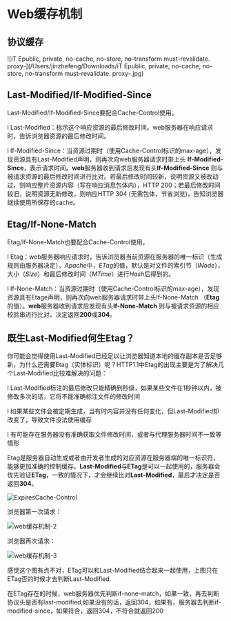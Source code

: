 # Web缓存机制



## 协议缓存

![iT Epublic, private, no-cache, no-store, no-transform must-revalidate. proxy-](/Users/jinzhefeng/Downloads/iT Epublic, private, no-cache, no-store, no-transform must-revalidate. proxy-.jpg)

## Last-Modified/If-Modified-Since

Last-Modified/If-Modified-Since要配合Cache-Control使用。

l Last-Modified：标示这个响应资源的最后修改时间。web服务器在响应请求时，告诉浏览器资源的最后修改时间。

l If-Modified-Since：当资源过期时（使用Cache-Control标识的max-age），发现资源具有Last-Modified声明，则再次向web服务器请求时带上头 **If-Modified-Since**，表示请求时间。**web**服务器收到请求后发现有头**If-Modified-Since** 则与被请求资源的最后修改时间进行比对。若最后修改时间较新，说明资源又被改动过，则响应整片资源内容（写在响应消息包体内），HTTP 200；若最后修改时间较旧，说明资源无新修改，则响应HTTP 304 (无需包体，节省浏览)，告知浏览器继续使用所保存的cache。



## Etag/If-None-Match

Etag/If-None-Match也要配合Cache-Control使用。

l Etag：web服务器响应请求时，告诉浏览器当前资源在服务器的唯一标识（生成规则由服务器决定）。*Apache*中，*ETag*的值，默认是对文件的索引节（*INode*），大小（*Size*）和最后修改时间（*MTime*）进行*Hash*后得到的。

l If-None-Match：当资源过期时（使用Cache-Control标识的max-age），发现资源具有Etage声明，则再次向web服务器请求时带上头If-None-Match （**Etag**的值）。**web**服务器收到请求后发现有头**If-None-Match** 则与被请求资源的相应校验串进行比对，决定返回**200**或**304**。



## 既生Last-Modified何生Etag？

你可能会觉得使用Last-Modified已经足以让浏览器知道本地的缓存副本是否足够新，为什么还需要Etag（实体标识）呢？HTTP1.1中Etag的出现主要是为了解决几个Last-Modified比较难解决的问题：

l Last-Modified标注的最后修改只能精确到秒级，如果某些文件在1秒钟以内，被修改多次的话，它将不能准确标注文件的修改时间

l 如果某些文件会被定期生成，当有时内容并没有任何变化，但Last-Modified却改变了，导致文件没法使用缓存

l 有可能存在服务器没有准确获取文件修改时间，或者与代理服务器时间不一致等情形





Etag是服务器自动生成或者由开发者生成的对应资源在服务器端的唯一标识符，能够更加准确的控制缓存。**Last-Modified**与**ETag**是可以一起使用的，服务器会优先验证**ETag**，一致的情况下，才会继续比对**Last-Modified**，最后才决定是否返回**304**。



![ExpiresCache-Control](/Users/jinzhefeng/Downloads/ExpiresCache-Control.jpg)





浏览器第一次请求：



![web缓存机制-2](/Users/jinzhefeng/Downloads/web缓存机制-2.jpg)



浏览器再次请求：





![web缓存机制-3](/Users/jinzhefeng/Downloads/web缓存机制-3.jpg)



感觉这个图有点不对，ETag可以和Last-Modified结合起来一起使用，上图只在ETag否的时候才去判断Last-Modified.



在ETag存在的时候，web服务器优先判断if-none-match，如果一致，再去判断协议头是否有last-modified,如果没有的话，返回304，如果有，服务器去判断if-modified-since，如果符合，返回304，不符合就返回200
